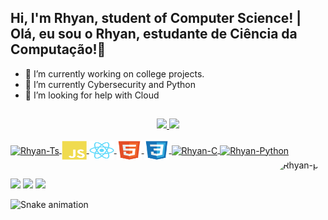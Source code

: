 ## Hi, I'm Rhyan, student of Computer Science! | Olá, eu sou o Rhyan, estudante de Ciência da Computação!👋

- 🔭 I’m currently working on college projects.
- 🌱 I’m currently Cybersecurity and Python
- 🤔 I’m looking for help with Cloud
##

<div align="center">
  <a href="https://github.com/rhyanpinto">
  <img height="148em" src="https://github-readme-stats.vercel.app/api?username=rhyanpinto&hide=prs,issues&theme=dark&include_all_commits=true&count_private=true"/>
  <img height="148em" src="https://github-readme-stats.vercel.app/api/top-langs/?username=rhyanpinto&layout=compact&show_icons=true&langs_count=7&theme=dark"/>
  
</div>
<div style="display: inline_block"><br>
  <img align="center" alt="Rhyan-Ts" height="30" width="40" src="https://cdn.jsdelivr.net/gh/devicons/devicon/icons/typescript/typescript-original.svg" />
  <img align="center" alt="Rhyan-Js" height="30" width="40" src="https://raw.githubusercontent.com/devicons/devicon/master/icons/javascript/javascript-plain.svg" />
  <img align="center" alt="Rhyan-React" height="30" width="40" src="https://raw.githubusercontent.com/devicons/devicon/master/icons/react/react-original.svg" />
  <img align="center" alt="Rhyan-HTML" height="30" width="40" src="https://raw.githubusercontent.com/devicons/devicon/master/icons/html5/html5-original.svg" />
  <img align="center" alt="Rhyan-CSS" height="30" width="40" src="https://raw.githubusercontent.com/devicons/devicon/master/icons/css3/css3-original.svg" />
  <img align="center" alt="Rhyan-C" height="30" width="40" src="https://cdn.jsdelivr.net/gh/devicons/devicon/icons/c/c-original.svg" />
  <img align="center" alt="Rhyan-Python" height="30" width="40" src="https://cdn.jsdelivr.net/gh/devicons/devicon@latest/icons/python/python-original.svg" />
  <img align="right" alt="Rhyan-pic" height="150" style="border-radius:50px;" src="https://cdn.discordapp.com/attachments/914202655746822224/987015474372030484/download20220604122354.png?ex=6635024a&is=6633b0ca&hm=914ac5728b5812ae23b9ca8eb0590533ecca426231877de4969bff87a2608971&" />
          
</div>
  
##

<div>
  <a href="https://instagram.com/rhyan_100" target="_blank"><img src="https://img.shields.io/badge/-Instagram-%23E4405F?style=for-the-badge&logo=instagram&logoColor=white" target="_blank"></a> 
  <a href = "mailto:rhyanpinto@gmail.com"><img src="https://img.shields.io/badge/-Gmail-%23333?style=for-the-badge&logo=gmail&logoColor=white" target="_blank"></a>
  <a href="https://www.linkedin.com/in/rhyan-nogueira-pinto/" target="_blank"><img src="https://img.shields.io/badge/-LinkedIn-%230077B5?style=for-the-badge&logo=linkedin&logoColor=white" target="_blank"></a> 
 
![Snake animation](https://github.com/rhyanpinto/rhyanpinto/blob/output/github-contribution-grid-snake.svg)
</div>
  
<!--
**rhyanpinto/rhyanpinto** is a ✨ _special_ ✨ repository because its `README.md` (this file) appears on your GitHub profile.

Here are some ideas to get you started:

- 👯 I’m looking to collaborate on ... |
- 💬 Ask me about ... |
- 😄 Pronouns: he/his | ele/dele
- ⚡ Fun fact: ... |
-->
